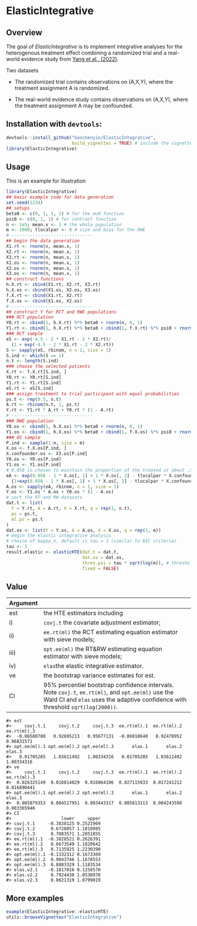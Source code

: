 
<!-- README.md is generated from README.Rmd. Please edit that file -->

# ElasticIntegrative

<!-- badges: start -->
<!-- badges: end -->

## Overview

The goal of *ElasticIntegrative* is to implement integrative analyses
for the heterogenous treatment effect combining a randomized trial and a
real-world evidence study from [Yang et al.,
(2022)](https://arxiv.org/abs/2005.10579).

Two datasets

-   The randomized trial contains observations on (A,X,Y), where the
    treatment assignment A is randomized.

-   The real-world evidence study contains observations on (A,X,Y),
    where the treatment assignment A may be confounded.

## Installation with `devtools`:

``` r
devtools::install_github("Gaochenyin/ElasticIntegrative", 
                         build_vignettes = TRUE) # include the vignettes
library(ElasticIntegrative)
```

## Usage

This is an example for illustration

``` r
library(ElasticIntegrative)
## basic example code for data generation
set.seed(1234)
## setups
beta0 <- c(0, 1, 1, 1) # for the mu0 function
psi0 <- c(0, 1, 1) # for contrast function
n <- 1e5; mean.x <- 1 # the whole population
m <- 2000; tlocalpar <- 0 # size and bias for the RWE
# -------------------------------
## begin the data generation
X1.rt <- rnorm(n, mean.x, 1)
X2.rt <- rnorm(n, mean.x, 1)
X3.rt <- rnorm(n, mean.x, 1) 
X1.os <- rnorm(n, mean.x, 1)
X2.os <- rnorm(n, mean.x, 1)
X3.os <- rnorm(n, mean.x, 1) 
## construct functions
h.X.rt <- cbind(X1.rt, X2.rt, X3.rt)
h.X.os <- cbind(X1.os, X2.os, X3.os)
f.X.rt <- cbind(X1.rt, X2.rt)
f.X.os <- cbind(X1.os, X2.os)
# -------------------------------
## construct Y for RCT and RWE populations
### RCT population
Y0.rt <- cbind(1, h.X.rt) %*% beta0 + rnorm(n, 0, 1)
Y1.rt <- cbind(1, h.X.rt) %*% beta0 + cbind(1, f.X.rt) %*% psi0 + rnorm(n, 0, 1)
### RCT sample
eS <- exp(-4.5 - 2 * X1.rt - 2 * X2.rt)/
  (1 + exp(-4.5 - 2 * X1.rt - 2 * X2.rt))
S <- sapply(eS, rbinom, n = 1, size = 1)
S.ind <- which(S == 1)
n.t <- length(S.ind)
### choose the selected patients
X.rt <- f.X.rt[S.ind, ]
Y0.rt <- Y0.rt[S.ind]
Y1.rt <- Y1.rt[S.ind]
eS.rt <- eS[S.ind]
### assign treatment to trial participant with equal probabilities
ps.t <- rep(0.5, n.t)
A.rt <- rbinom(n.t, 1, ps.t)
Y.rt <- Y1.rt * A.rt + Y0.rt * (1 - A.rt)
# -------------------------------
### RWE population
Y0.os <- cbind(1, h.X.os) %*% beta0 + rnorm(n, 0, 1)
Y1.os <- cbind(1, h.X.os) %*% beta0 + cbind(1, f.X.os) %*% psi0 + rnorm(n, 0, 1)
### OS sample
P.ind <- sample(1:n, size = m)
X.os <- f.X.os[P.ind, ]
X.confounder.os <- X3.os[P.ind]
Y0.os <- Y0.os[P.ind]
Y1.os <- Y1.os[P.ind]
# 0.058 is chosen to maintain the proportion of the treated at about .5
eA <- exp(0.058 - 1 * X.os[, 1] + 1 * X.os[, 2] - tlocalpar * X.confounder.os)/
  {1+exp(0.058 - 1 * X.os[, 1] + 1 * X.os[, 2] - tlocalpar * X.confounder.os)}
A.os <- sapply(eA, rbinom, n = 1, size = 1)
Y.os <- Y1.os * A.os + Y0.os * (1 - A.os)
# sort the RT and RW datasets
dat.t <- list(
  Y = Y.rt, A = A.rt, X = X.rt, q = rep(1, n.t),
  ps = ps.t,
  ml.ps = ps.t
)
dat.os <- list(Y = Y.os, A = A.os, X = X.os, q = rep(1, m))
# begin the elastic integrative analysis
# choice of kappa_n, default is tau = 1 (similar to BIC criteria)
tau <- 1
result.elastic <- elasticHTE(dat.t = dat.t,
                             dat.os = dat.os,
                             thres.psi = tau * sqrt(log(m)), # threshold for ACI psi
                             fixed = FALSE)
```

## Value

| **Argument** |                                                                                                                                                                                       |
|--------------|---------------------------------------------------------------------------------------------------------------------------------------------------------------------------------------|
| est          | the HTE estimators including                                                                                                                                                          |
| i\)          | `covj.t` the covariate adjustment estimator;                                                                                                                                          |
| ii\)         | `ee.rt(ml)` the RCT estimating equation estimator with sieve models;                                                                                                                  |
| iii\)        | `opt.ee(ml)` the RT&RW estimating equation estimator with sieve models;                                                                                                               |
| iv\)         | `elas`the elastic integrative estimator.                                                                                                                                              |
| ve           | the bootstrap variance estimates for est.                                                                                                                                             |
| CI           | 95% percentiel bootstrap confidence intervals. Note `covj.t`, `ee.rt(ml)`, and `opt.ee(ml)` use the Wald CI and `elas` uses the adaptive confidence with threshold `sqrt(log(2000))`. |

    #> est
    #>     covj.t.1     covj.t.2     covj.t.3  ee.rt(ml).1  ee.rt(ml).2  ee.rt(ml).3 
    #>  -0.06580780   0.92695213   0.95677131  -0.06010648   0.92470952   0.96831571 
    #> opt.ee(ml).1 opt.ee(ml).2 opt.ee(ml).3       elas.1       elas.2       elas.3 
    #>   0.01705285   1.03611492   1.00334316   0.01705285   1.03611492   1.00334316
    #> ve
    #>     covj.t.1     covj.t.2     covj.t.3  ee.rt(ml).1  ee.rt(ml).2  ee.rt(ml).3 
    #>  0.026325149  0.016814029  0.016064106  0.027115933  0.017241212  0.016890441 
    #> opt.ee(ml).1 opt.ee(ml).2 opt.ee(ml).3       elas.1       elas.2       elas.3 
    #>  0.005879353  0.004517951  0.003443317  0.005813113  0.004243598  0.003365946
    #> CI
    #>                   lower     upper
    #> covj.t.1     -0.3838125 0.2521969
    #> covj.t.2      0.6728057 1.1810985
    #> covj.t.3      0.7083571 1.2051855
    #> ee.rt(ml).1  -0.3828521 0.2626391
    #> ee.rt(ml).2   0.6673549 1.1820642
    #> ee.rt(ml).3   0.7135925 1.2230390
    #> opt.ee(ml).1 -0.1332312 0.1673369
    #> opt.ee(ml).2  0.9043746 1.1678553
    #> opt.ee(ml).3  0.8883329 1.1183534
    #> elas.v2.1    -0.1817016 0.1258570
    #> elas.v2.2     0.7924430 1.0538978
    #> elas.v2.3     0.8621319 1.0799019

## More examples

``` r
example(ElasticIntegrative::elasticHTE)
utils::browseVignettes("ElasticIntegrative")
```
